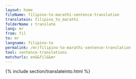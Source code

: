 ```yaml
---
layout: home
fileName: filipino-to-marathi-sentence-translation
translatein: filipino_to_marathi
folderName : translate
lang: mr
from: fil
to: mr
langname: filipino-to
permalink: /mr/filipino-to-marathi-sentence-translation
tool: sentence-translations
matchurls: en&&fil&&mr
---
```

{% include section/translateinto.html %}
